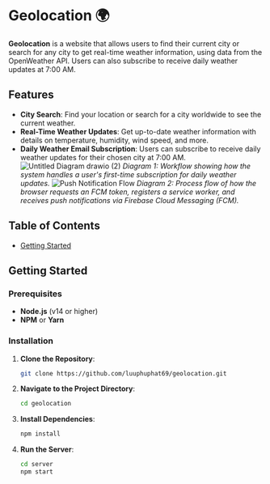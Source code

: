 # Geolocation 🌍

**Geolocation** is a website that allows users to find their current city or search for any city to get real-time weather information, using data from the OpenWeather API. Users can also subscribe to receive daily weather updates at 7:00 AM.

## Features

- **City Search**: Find your location or search for a city worldwide to see the current weather.
- **Real-Time Weather Updates**: Get up-to-date weather information with details on temperature, humidity, wind speed, and more.
- **Daily Weather Email Subscription**: Users can subscribe to receive daily weather updates for their chosen city at 7:00 AM.
![Untitled Diagram drawio (2)](https://github.com/user-attachments/assets/57947b73-7272-4c28-a970-15e2f717fa64)
*Diagram 1: Workflow showing how the system handles a user's first-time subscription for daily weather updates.*
![Push Notification Flow](https://github.com/user-attachments/assets/bbbd41ca-4c33-483e-b289-4f1b5a5cd597)
*Diagram 2: Process flow of how the browser requests an FCM token, registers a service worker, and receives push notifications via Firebase Cloud Messaging (FCM).*

## Table of Contents

- [Getting Started](#getting-started)

## Getting Started

### Prerequisites

- **Node.js** (v14 or higher)
- **NPM** or **Yarn**

### Installation

1. **Clone the Repository**:

   ```bash
   git clone https://github.com/luuphuphat69/geolocation.git
   
2. **Navigate to the Project Directory**:

   ```bash
   cd geolocation
   
3. **Install Dependencies**:

   ```bash
   npm install

4. **Run the Server**:

   ```bash
   cd server
   npm start
